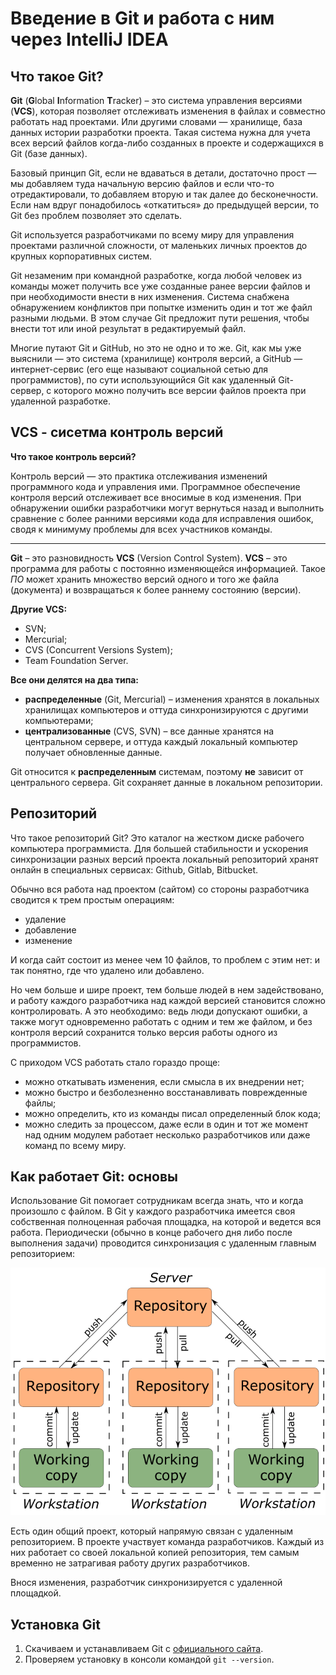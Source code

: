 
# Введение в Git и работа с ним через IntelliJ IDEA

## Что такое Git?

**Git** (**G**lobal **I**nformation **T**racker) – это система управления версиями (**VCS**), которая позволяет отслеживать
изменения в файлах и совместно работать над проектами. Или другими словами — хранилище, база данных истории разработки
проекта. Такая система нужна для учета всех версий файлов когда-либо созданных в проекте и содержащихся в Git (базе
данных).

Базовый принцип Git, если не вдаваться в детали, достаточно прост — мы добавляем туда начальную версию файлов и если
что-то отредактировали, то добавляем вторую и так далее до бесконечности. Если нам вдруг понадобилось «откатиться» до
предыдущей версии, то Git без проблем позволяет это сделать.

Git используется разработчиками по всему миру для управления проектами различной сложности, от маленьких личных проектов
до крупных корпоративных систем.

Git незаменим при командной разработке, когда любой человек из команды может получить все уже созданные ранее версии
файлов и при необходимости внести в них изменения. Система снабжена обнаружением конфликтов при попытке изменить один и
тот же файл разными людьми. В этом случае Git предложит пути решения, чтобы внести тот или иной результат в
редактируемый файл.

Многие путают Git и GitHub, но это не одно и то же. Git, как мы уже выяснили — это система (хранилище) контроля версий,
а GitHub — интернет-сервис (его еще называют социальной сетью для программистов), по сути использующийся Git как
удаленный Git-сервер, с которого можно получить все версии файлов проекта при удаленной разработке.

## VCS - сисетма контроль версий

**Что такое контроль версий?**

Контроль версий — это практика отслеживания изменений программного кода и управления ими. Программное обеспечение
контроля версий отслеживает все вносимые в код изменения.
При обнаружении ошибки разработчики могут вернуться назад и выполнить сравнение с более ранними версиями кода для
исправления ошибок, сводя к минимуму проблемы для всех участников команды.

___

**Git** – это разновидность **VCS** (Version Control System). **VCS** – это программа для работы с постоянно
изменяющейся информацией. Такое _ПО_ может хранить множество версий одного и того же файла (документа) и возвращаться к
более раннему состоянию (версии).

**Другие VCS:**

* SVN;
* Mercurial;
* CVS (Concurrent Versions System);
* Team Foundation Server.

**Все они делятся на два типа:**

* **распределенные** (Git, Mercurial) – изменения хранятся в локальных хранилищах компьютеров и оттуда синхронизируются
  с другими компьютерами;
* **централизованные** (CVS, SVN) – все данные хранятся на центральном сервере, и оттуда каждый локальный компьютер
  получает обновленные данные.

Git относится к **распределенным** системам, поэтому **не** зависит от центрального сервера. Git сохраняет данные в
локальном репозитории.

## Репозиторий

Что такое репозиторий Git?
Это каталог на жестком диске рабочего компьютера программиста. Для большей стабильности и ускорения синхронизации разных
версий проекта локальный репозиторий хранят онлайн в специальных сервисах: Github, Gitlab, Bitbucket.

Обычно вся работа над проектом (сайтом) со стороны разработчика сводится к трем простым операциям:

* удаление
* добавление
* изменение

И когда сайт состоит из менее чем 10 файлов, то проблем с этим нет: и так понятно, где что удалено или добавлено.

Но чем больше и шире проект, тем больше людей в нем задействовано, и работу каждого разработчика над каждой версией
становится сложно контролировать. А это необходимо: ведь люди допускают ошибки, а также могут одновременно работать с
одним и тем же файлом, и без контроля версий сохранится только версия работы одного из программистов.

С приходом VCS работать стало гораздо проще:

* можно откатывать изменения, если смысла в их внедрении нет;
* можно быстро и безболезненно восстанавливать поврежденные файлы;
* можно определить, кто из команды писал определенный блок кода;
* можно следить за процессом, даже если в один и тот же момент над одним модулем работает несколько разработчиков или
  даже команд по всему миру.

## Как работает Git: основы

Использование Git помогает сотрудникам всегда знать, что и когда произошло с файлом. В Git у каждого разработчика
имеется своя собственная полноценная рабочая площадка, на которой и ведется вся работа.
Периодически (обычно в конце рабочего дня либо после выполнения задачи) проводится синхронизация с удаленным главным
репозиторием:

![2c50a2b0f9f45871478ce777ccf85b45.png](2c50a2b0f9f45871478ce777ccf85b45.png)

Есть один общий проект, который напрямую связан с удаленным репозиторием. В проекте участвует команда разработчиков.
Каждый из них работает со своей локальной копией репозитория, тем самым временно не затрагивая работу других
разработчиков.

Внося изменения, разработчик синхронизируется с удаленной площадкой.

## Установка Git

1. Скачиваем и устанавливаем Git с [официального сайта](https://git-scm.com/).
2. Проверяем установку в консоли командой `git --version`.


